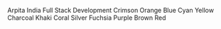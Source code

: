 Arpita 
India
Full Stack Development
Crimson
Orange
Blue
Cyan
Yellow
Charcoal
Khaki
Coral
Silver
Fuchsia
Purple
Brown
Red
